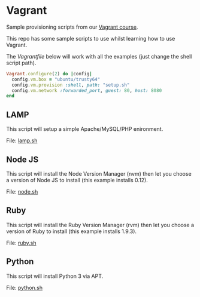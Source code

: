 # Vagrant

Sample provisioning scripts from our [Vagrant course](http://codersuniversity.com/courses/vagrant?utm_campaign=github&utm_medium=social&utm_source=github).

This repo has some sample scripts to use whilst learning how to use Vagrant.

The *Vagrantfile* below will work with all the examples (just change the shell script path).

```ruby
Vagrant.configure(2) do |config|
  config.vm.box = "ubuntu/trusty64"
  config.vm.provision :shell, path: "setup.sh"
  config.vm.network :forwarded_port, guest: 80, host: 8080
end
```

## LAMP

This script will setup a simple Apache/MySQL/PHP enironment.

File: [lamp.sh](lamp.sh)


## Node JS

This script will install the Node Version Manager (nvm) then let you choose a version of Node JS to install (this example installs 0.12).

File: [node.sh](node.sh)

## Ruby

This script will install the Ruby Version Manager (rvm) then let you choose a version of Ruby to install (this example installs 1.9.3).

File: [ruby.sh](ruby.sh)

## Python

This script will install Python 3 via APT.

File: [python.sh](python.sh)